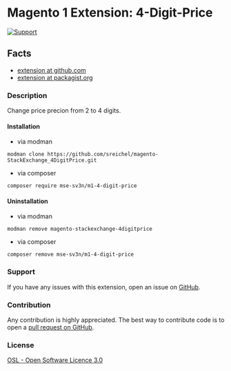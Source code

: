 # Magento 1 Extension: 4-Digit-Price

[![Support](https://img.shields.io/badge/paypal-donate-lightblue.svg?logo=paypal)](https://codeclimate.com/github/sreichel/magento-StackExchange_4DigitPrice/test_coverage)

## Facts
- [extension at github.com](https://github.com/sreichel/magento-StackExchange_4DigitPrice)
- [extension at packagist.org](https://packagist.org/packages/mse-sv3n/m1-4-digit-price)

### Description

Change price precion from 2 to 4 digits.

#### Installation
- via modman
```
modman clone https://github.com/sreichel/magento-StackExchange_4DigitPrice.git
```
- via composer
```
composer require mse-sv3n/m1-4-digit-price
```

#### Uninstallation
- via modman
```
modman remove magento-stackexchange-4digitprice
```
- via composer
```
composer remove mse-sv3n/m1-4-digit-price
```

### Support
If you have any issues with this extension, open an issue on [GitHub](https://github.com/sreichel/magento-StackExchange_4DigitPrice/issues).

### Contribution
Any contribution is highly appreciated. The best way to contribute code is to open a [pull request on GitHub](https://help.github.com/articles/using-pull-requests).

### License
[OSL - Open Software Licence 3.0](http://opensource.org/licenses/osl-3.0.php)
